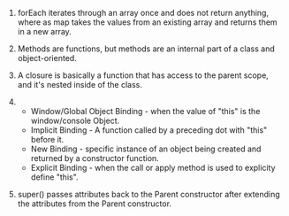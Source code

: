1)  forEach iterates through an array once and does not return anything, where as map takes the values from an existing array and returns them in a new array.

2)  Methods are functions, but methods are an internal part of a class and object-oriented.

3)  A closure is basically a function that has access to the parent scope, and it's nested inside of the class.

4) - Window/Global Object Binding - when the value of "this" is the window/console Object.
   - Implicit Binding - A function called by a preceding dot with "this" before it.
   - New Binding - specific instance of an object being created and returned by a constructor function.
   - Explicit Binding - when the call or apply method is used to explicity define "this".

5)  super() passes attributes back to the Parent constructor after extending the attributes from the Parent constructor.
